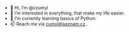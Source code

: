 - 👋 Hi, I’m @czumyl
- 👀 I’m interested in everything, that make my life easier.
- 🌱 I’m currently learning basics of Python. 
- 📫 Reach me via cumyl@seznam.cz .

<!---
czumyl/czumyl is a ✨ special ✨ repository because its `README.md` (this file) appears on your GitHub profile.
You can click the Preview link to take a look at your changes.
--->
